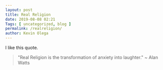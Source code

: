 ```yaml
--- 
layout: post 
title: Real Religion
date: 2019-08-08 02:21
Tags: [ uncategorized, blog ]
permalink: /realreligion/ 
author: Kevin Olega 
--- 
```

I like this quote.

> "Real Religion is the transformation of anxiety into laughter." ~ Alan Watts